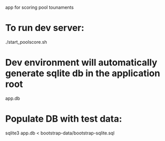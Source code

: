 app for scoring pool tounaments

# To run dev server:
./start_poolscore.sh

# Dev environment will automatically generate sqlite db in the application root
app.db

# Populate DB with test data:
sqlite3 app.db < bootstrap-data/bootstrap-sqlite.sql